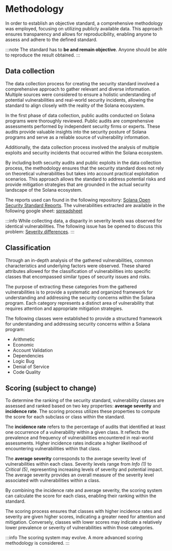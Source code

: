 ---
---

# Methodology

In order to establish an objective standard, a comprehensive methodology was employed, focusing on utilizing publicly available data. This approach ensures transparency and allows for reproducibility, enabling anyone to assess and adhere to the defined standard. 

:::note
The standard has to **be and remain objective**. Anyone should be able to reproduce the result obtained.
:::

## Data collection

The data collection process for creating the security standard involved a comprehensive approach to gather relevant and diverse information. Multiple sources were considered to ensure a holistic understanding of potential vulnerabilities and real-world security incidents, allowing the standard to align closely with the reality of the Solana ecosystem.

In the first phase of data collection, public audits conducted on Solana programs were thoroughly reviewed. Public audits are comprehensive assessments performed by independent security firms or experts. These audits provide valuable insights into the security posture of Solana programs and serve as a reliable source of vulnerability information.

Additionally, the data collection process involved the analysis of multiple exploits and security incidents that occurred within the Solana ecosystem.

By including both security audits and public exploits in the data collection process, the methodology ensures that the security standard does not rely on theoretical vulnerabilities but takes into account practical exploitation scenarios. This approach allows the standard to address potential risks and provide mitigation strategies that are grounded in the actual security landscape of the Solana ecosystem.

The reports used can found in the following repository: [Solana Open Security Standard Reports](https://github.com/CanardMandarin/solana-open-security-standard-reports).
The vulnerabilities extracted are available in the following google sheet: [spreadsheet](https://TODO/)

:::info
While collecting data, a disparity in severity levels was observed for identical vulnerabilities. The following issue has be opened to discuss this problem: [Severity differences](https://github.com/CanardMandarin/solana-open-security-standard/issues/1).
:::

## Classification

Through an in-depth analysis of the gathered vulnerabilities, common characteristics and underlying factors were observed. These shared attributes allowed for the classification of vulnerabilities into specific classes that encompassed similar types of security issues and risks.

The purpose of extracting these categories from the gathered vulnerabilities is to provide a systematic and organized framework for understanding and addressing the security concerns within the Solana program. Each category represents a distinct area of vulnerability that requires attention and appropriate mitigation strategies.

The following classes were established to provide a structured framework for understanding and addressing security concerns within a Solana program:

- Arithmetic
- Economic
- Account Validation
- Dependencies
- Logic Bug
- Denial of Service
- Code Quality

## Scoring (subject to change)

To determine the ranking of the security standard, vulnerability classes are assessed and ranked based on two key properties: **average severity** and **incidence rate**. The scoring process utilizes these properties to compute the score for each subclass or class within the standard.

The **incidence rate** refers to the percentage of audits that identified at least one occurrence of a vulnerability within a given class. It reflects the prevalence and frequency of vulnerabilities encountered in real-world assessments. Higher incidence rates indicate a higher likelihood of encountering vulnerabilities within that class.

The **average severity** corresponds to the average severity level of vulnerabilities within each class. Severity levels range from *Info (1)* to *Critical (5)*, representing increasing levels of severity and potential impact. The average severity provides an overall measure of the severity level associated with vulnerabilities within a class.

By combining the incidence rate and average severity, the scoring system can calculate the score for each class, enabling their ranking within the standard.

The scoring process ensures that classes with higher incidence rates and severity are given higher scores, indicating a greater need for attention and mitigation. Conversely, classes with lower scores may indicate a relatively lower prevalence or severity of vulnerabilities within those categories.

:::info
The scoring system may evolve. A more advanced scoring methodology is considered.
:::
